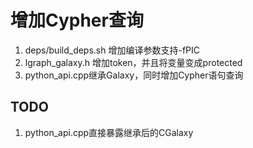 # 增加Cypher查询

1. deps/build_deps.sh 增加编译参数支持-fPIC
2. lgraph_galaxy.h 增加token，并且将变量变成protected
3. python_api.cpp继承Galaxy，同时增加Cypher语句查询

## TODO
1. python_api.cpp直接暴露继承后的CGalaxy

